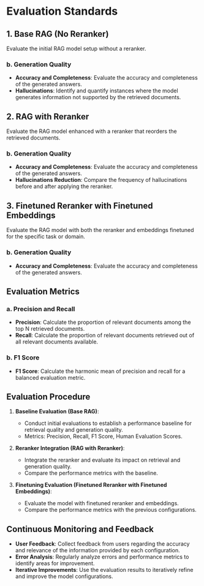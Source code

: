 # Evaluation Standards 

## 1. Base RAG (No Reranker)
Evaluate the initial RAG model setup without a reranker.

### b. Generation Quality
- **Accuracy and Completeness**: Evaluate the accuracy and completeness of the generated answers.
- **Hallucinations**: Identify and quantify instances where the model generates information not supported by the retrieved documents.

## 2. RAG with Reranker
Evaluate the RAG model enhanced with a reranker that reorders the retrieved documents.

### b. Generation Quality
- **Accuracy and Completeness**: Evaluate the accuracy and completeness of the generated answers.
- **Hallucinations Reduction**: Compare the frequency of hallucinations before and after applying the reranker.

## 3. Finetuned Reranker with Finetuned Embeddings
Evaluate the RAG model with both the reranker and embeddings finetuned for the specific task or domain.

### b. Generation Quality
- **Accuracy and Completeness**: Evaluate the accuracy and completeness of the generated answers.

## Evaluation Metrics

### a. Precision and Recall
- **Precision**: Calculate the proportion of relevant documents among the top N retrieved documents.
- **Recall**: Calculate the proportion of relevant documents retrieved out of all relevant documents available.

### b. F1 Score
- **F1 Score**: Calculate the harmonic mean of precision and recall for a balanced evaluation metric.


## Evaluation Procedure

1. **Baseline Evaluation (Base RAG)**:
   - Conduct initial evaluations to establish a performance baseline for retrieval quality and generation quality.
   - Metrics: Precision, Recall, F1 Score, Human Evaluation Scores.

2. **Reranker Integration (RAG with Reranker)**:
   - Integrate the reranker and evaluate its impact on retrieval and generation quality.
   - Compare the performance metrics with the baseline.

3. **Finetuning Evaluation (Finetuned Reranker with Finetuned Embeddings)**:
   - Evaluate the model with finetuned reranker and embeddings.
   - Compare the performance metrics with the previous configurations.

## Continuous Monitoring and Feedback

- **User Feedback**: Collect feedback from users regarding the accuracy and relevance of the information provided by each configuration.
- **Error Analysis**: Regularly analyze errors and performance metrics to identify areas for improvement.
- **Iterative Improvements**: Use the evaluation results to iteratively refine and improve the model configurations.
